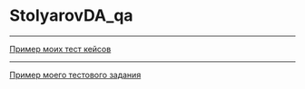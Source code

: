 # StolyarovDA_qa

___

[Пример моих тест кейсов](https://docs.google.com/spreadsheets/d/1Gs6t0oJkPB22tbI_7rCAuDaUiotUr5LuZClOigbsyjk/edit?usp=sharing)


___


[Пример моего тестового задания](https://docs.google.com/spreadsheets/d/1XRuHx_Dcn1akUfsAu3l_bvVZgyvgurVMnUqBVOTVmnI/edit?usp=sharing)

